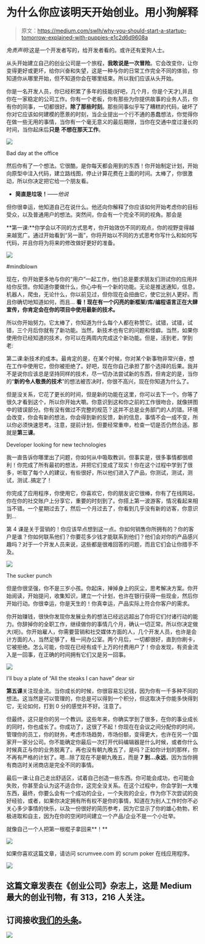 # 为什么你应该明天开始创业。用小狗解释

> 原文：<https://medium.com/swlh/why-you-should-start-a-startup-tomorrow-explained-with-puppies-e1c2d6d9608a>

*免责声明*:这是一个开发者写的，给开发者看的。或许还有爱狗人士。

从头开始建立自己的创业公司是一个旅程，**我敢说是一次冒险**。它会改变你，让你变得更好或更坏，给你兴奋和失望，这是一种与你的日常工作完全不同的体验，你知道你从哪里开始，但不知道你会在哪里结束。所以我们应该从头开始。

你是一名开发人员，你已经积累了多年的技能(好吧，几个月，你是个天才),并且你在一家稳定的公司工作。你有一个老板，你有那些为你提供故事的业务人员，你有你的同事，一切都很好。**除了那些时刻**。那些同事似乎写了糟糕的代码，破坏了你对它应该如何建模的愿景的时刻，当企业提出一个行不通的愚蠢想法，你觉得你在做一些无用的事情，当你有一个毫无意义的最后期限，当你在交通中度过漫长的时间，当你起床后**只是** **不想在那天工作**。

![](img/34498874f1b0fb83db98da1c2bfa1050.png)

Bad day at the office

然后你有了一个想法。它很酷，是你每天都会用到的东西！你开始制定计划，开始向原型中注入代码，建立路线图，停止计算花费在上面的时间。太棒了，你很激动，所以你决定把它给一个朋友看。

- **简直是垃圾！**——*他说*

但你很幸运，他知道自己在说什么。他还向你解释了你应该如何开始考虑你的目标受众，以及普通用户的想法。突然间，你会有一个完全不同的视角。那会是

**第一课:**你学会以不同的方式思考，你开始效仿不同的观点，你的视野变得越来越宽广。通过开始看到“另一面”，你将开始以不同的方式思考你写什么和如何写代码，并且你将为将来的修改做好更好的准备。

![](img/41a934a210ecce1d65347a0668667fab.png)

#mindblown

现在，你开始更多地与你的“用户”一起工作，他们总是要求朋友们测试你的应用并给你反馈。你知道你要做什么，你心中有一个新的功能。无论是推送通知，信息，机器人，爬虫，无论什么，你以前见过，但你现在会扭曲它，使它比别人更好。而且你确切地知道如何，而且… **看！现在有一个闪亮的新框架/库/编程语言正在大肆宣传，你肯定会在你的项目中使用最新的技术。**

所以你开始努力。它太棒了，你知道为什么每个人都在称赞它。试错，试错，试错，三个月后你就有了新功能。当然，新技术也有它的问题和怪癖。当然，如果你使用你已经知道的技术，你可以在两周内完成这个新功能。但是，活到老，学到老:

第二课:新技术的成本。最肯定的是，在某个时候，你对某个新事物非常兴奋，想在工作中使用它，但你被拒绝了。好吧，现在你自己承担了那个选择的后果。我并不是说你应该总是坚持同样的技术，尽一切办法尝试新的东西，但肯定的是，当你的“**新的令人敬畏的技术**”的想法被否决时，你很不高兴，现在你知道为什么了。

但是没关系，它花了更长的时间，但是新的功能在这里，你可以去下一个。你等了很久才看到这个，所以你开始大嚼。你意识到这和你之前的工作很吻合，就像拼图中的错误部分。你有没有做过不完整的规范？这并不总是业务部门的人的错。环境会改变，你会有新的想法，你会得到新的反馈，新的信息，事情不会一成不变，所以你必须快速思考。注意，提前计划，但要经常重申，检查一切是否仍然合适。那就是**第三课**。

Developer looking for new technologies

我一直告诉你哪里出了问题，你如何从中吸取教训，但事实是，很多事情都很顺利！你完成了所有最初的想法，并把它们变成了现实！你在这个过程中学到了很多，听取了每个人的建议，有些很好，所以他们进入了产品，你测试，测试，测试，测试..搞定了！

你完成了应用程序，你使用它，你喜欢它，你的朋友说它很棒，你有了在线网站，你在你的社交账户上分享它，重要的时刻到了。你搭上第一波游客，情况看起来相当不错。一个星期过去了，然后一个月过去了，你看到几乎没有新的访客，你意识到…

第 4 课是关于营销的！你应该早点想到这一点。你如何销售你所拥有的？你的客户是谁？你如何联系他们？你要花多少钱才能联系到他们？他们会对你的产品感兴趣吗？对于一个开发人员来说，这些都是很难回答的问题，而且它们会让你措手不及。

![](img/2f5630d2b6732d577a6fcbc01758cb09.png)

The sucker punch

但是你很坚强，你不是三岁小孩。你起床，掸掉身上的灰尘，思考解决方案。你开始阅读，开始提问，收集知识，建立一个计划，也许在银行获得一些现金，然后你开始行动。你很幸运，你是天生的！你真幸运，产品实际上符合你客户的需求。

你开始赚钱，很快你发现你发展业务的想法已经远远超出了你将它们付诸行动的能力。你辞掉你的全职工作，继续做你的事情几个月，确认一切正常。所以你决定做大(呃)。你开始雇人，你需要营销和社交媒体方面的人，几个开发人员，也许是会计方面的人，当然足够了，租一间办公室。两个月后，一切都很好，直到你刷卡，它被拒绝。怎么可能，你现在已经有成千上万的付费用户了！你会发现，有资金流入是一回事，在正确的时间拥有它们又是另一回事。

![](img/2c682adfe05f4f594128dde0e08d6096.png)

I’ll buy a plate of “All the steaks I can have” dear sir

**第五课**关注现金流。当你成长的时候，你很容易忘记钱，因为你有一千多种不同的想法。这当然是可以管理的，你总是可以得到一个积分，但这取决于你能多快得到它，无论如何，打到 0 分的感觉并不好。注意了。

但最终，这只是你的另一个教训。这些年来，你确实学到了很多，在你的事业成长的同时，你也成长了。你成功了，这很了不起！你现在在会议之间分配你的时间，管理你的员工，你的财务，考虑市场趋势，市场份额，变得更大，也许在另一个国家开一家分公司。你不能确定你最后一次打开代码编辑器是什么时候，或者你什么时候真正与你的业务脱离了。再也没有朝九晚五了，是吗？正如你计划的那样，你不再有严格的计划了。嗯…除了现在不是朝九晚五，而是 **7 到…永远**，因为当你拥有商店时关闭商店是完全不同的事情。

最后一课:让自己走出舒适区，试着自己创造一些东西。你可能会成功，也可能会失败，你甚至会认为这不适合你，这完全没关系。在这个过程中，你会学到一大堆东西，最终，你要么会有一个成功的企业，一个失败的企业，作为你下次尝试的良好经验，或者，如果你决定拥有所有权不是你的事情，知道在为别人工作时你不必关心多少事情的快乐，以及一份很好的简历参考，因为它显示了你的雄心勃勃，积极进取和自主，因为在你的空闲时间建立一个产品/企业不是一个小壮举。

就像自己一个人把第一根棍子拿回来**！**

![](img/5f3c607097a512d37ece829e17bba35c.png)

如果你喜欢这篇文章，请访问 scrumvee.com 的 scrum poker 在线应用程序。

[![](img/308a8d84fb9b2fab43d66c117fcc4bb4.png)](https://medium.com/swlh)

## 这篇文章发表在《创业公司》杂志上，这是 Medium 最大的创业刊物，有 313，216 人关注。

## 订阅接收[我们的头条](http://growthsupply.com/the-startup-newsletter/)。

[![](img/b0164736ea17a63403e660de5dedf91a.png)](https://medium.com/swlh)